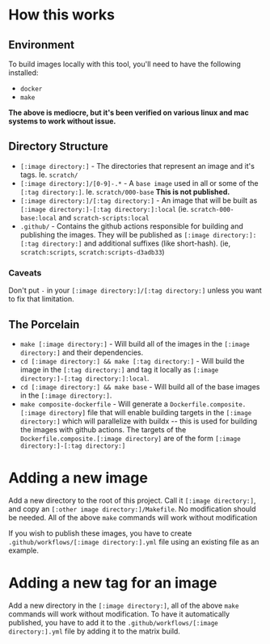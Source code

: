 # How this works

## Environment

To build images locally with this tool, you'll need to have the following installed:

- `docker`
- `make`

**The above is mediocre, but it's been verified on various linux and mac systems to work without issue.**

## Directory Structure

- `[:image directory:]` - The directories that represent an image and it's tags. Ie. `scratch/`
- `[:image directory:]/[0-9]-.*` - A `base image` used in all or some of the `[:tag directory:]`. Ie. `scratch/000-base` **This is not published.**
- `[:image directory:]/[:tag directory:]` - An image that will be built as `[:image directory:]-[:tag directory:]:local` (ie. `scratch-000-base:local` and `scratch-scripts:local`
- `.github/` - Contains the github actions responsible for building and publishing the images.  They will be published as `[:image directory:]:[:tag directory:]` and additional suffixes (like short-hash). (ie, `scratch:scripts`, `scratch:scripts-d3adb33`)

### Caveats

Don't put `-` in your `[:image directory:]/[:tag directory:]` unless you want to fix that limitation.

## The Porcelain

- `make [:image directory:]` - Will build all of the images in the `[:image directory:]` and their dependencies.
- `cd [:image directory:] && make [:tag directory:]` - Will build the image in the `[:tag directory:]` and tag it locally as `[:image directory:]-[:tag directory:]:local`.
- `cd [:image directory:] && make base` - Will build all of the base images in the `[:image directory:]`.
- `make composite-dockerfile` - Will generate a `Dockerfile.composite.[:image directory]` file that will enable building targets in the `[:image directory:]` which will parallelize with buildx -- this is used for building the images with github actions. The targets of the `Dockerfile.composite.[:image directory]` are of the form `[:image directory:]-[:tag directory:]`

# Adding a new image

Add a new directory to the root of this project. Call it `[:image directory:]`, and copy an `[:other image directory:]/Makefile`. No modification should be needed. All of the above `make` commands will work without modification

If you wish to publish these images, you have to create `.github/workflows/[:image directory:].yml` file using an existing file as an example.

# Adding a new tag for an image

Add a new directory in the `[:image directory:]`, all of the above `make` commands will work without modification. To have it automatically published, you have to add it to the `.github/workflows/[:image directory:].yml` file by adding it to the matrix build.

